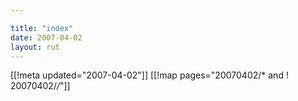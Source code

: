 ```yaml
---

title: "index"
date: 2007-04-02
layout: rut
---
```


[[!meta updated="2007-04-02"]]
[[!map pages="20070402/* and ! 20070402/*/*"]]
